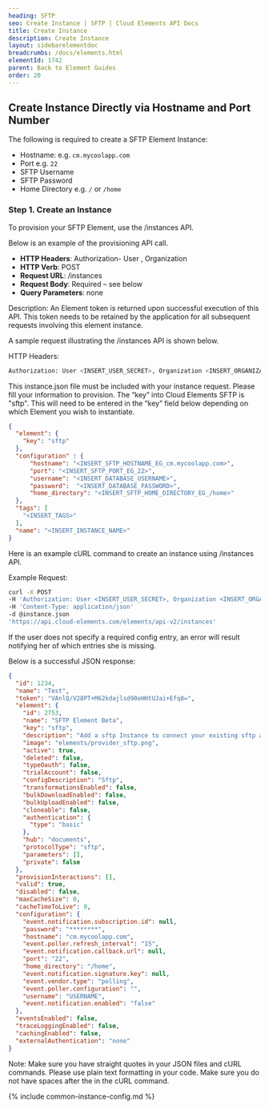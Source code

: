 ```yaml
---
heading: SFTP
seo: Create Instance | SFTP | Cloud Elements API Docs
title: Create Instance
description: Create Instance
layout: sidebarelementdoc
breadcrumbs: /docs/elements.html
elementId: 1742
parent: Back to Element Guides
order: 20
---
```


## Create Instance Directly via Hostname and Port Number

The following is required to create a SFTP Element Instance:

* Hostname: e.g. `cm.mycoolapp.com`
* Port e.g. `22`
* SFTP Username
* SFTP Password
* Home Directory e.g. `/` or `/home`

### Step 1. Create an Instance

To provision your SFTP Element, use the /instances API.

Below is an example of the provisioning API call.

* __HTTP Headers__: Authorization- User <user secret>, Organization <organization secret>
* __HTTP Verb__: POST
* __Request URL__: /instances
* __Request Body__: Required – see below
* __Query Parameters__: none

Description: An Element token is returned upon successful execution of this API. This token needs to be retained by the application for all subsequent requests involving this element instance.

A sample request illustrating the /instances API is shown below.

HTTP Headers:

```bash
Authorization: User <INSERT_USER_SECRET>, Organization <INSERT_ORGANIZATION_SECRET>

```
This instance.json file must be included with your instance request.  Please fill your information to provision.  The “key” into Cloud Elements SFTP is "sftp".  This will need to be entered in the “key” field below depending on which Element you wish to instantiate.


```json
{
  "element": {
    "key": "sftp"
  },
  "configuration" : {
  	  "hostname": "<INSERT_SFTP_HOSTNAME_EG_cm.mycoolapp.com>",
  	  "port": "<INSERT_SFTP_PORT_EG_22>",
      "username": "<INSERT_DATABASE_USERNAME>",
      "password":  "<INSERT_DATABASE_PASSWORD>",
      "home_directory": "<INSERT_SFTP_HOME_DIRECTORY_EG_/home>"
  },
  "tags": [
    "<INSERT_TAGS>"
  ],
  "name": "<INSERT_INSTANCE_NAME>"
}
```

Here is an example cURL command to create an instance using /instances API.

Example Request:

```bash
curl -X POST
-H 'Authorization: User <INSERT_USER_SECRET>, Organization <INSERT_ORGANIZATION_SECRET>'
-H 'Content-Type: application/json'
-d @instance.json
'https://api.cloud-elements.com/elements/api-v2/instances'
```

If the user does not specify a required config entry, an error will result notifying her of which entries she is missing.

Below is a successful JSON response:

```json
{
  "id": 1234,
  "name": "Test",
  "token": "VAnlQ/V28PT+M62kdajlsd90eHHtUJai+Efq8=",
  "element": {
    "id": 2753,
    "name": "SFTP Element Beta",
    "key": "sftp",
    "description": "Add a sftp Instance to connect your existing sftp account to the Documents Hub, allowing you to manage all of your Document activities across multiple Documents Elements. You will need your sftp account information to add an instance.",
    "image": "elements/provider_sftp.png",
    "active": true,
    "deleted": false,
    "typeOauth": false,
    "trialAccount": false,
    "configDescription": "Sftp",
    "transformationsEnabled": false,
    "bulkDownloadEnabled": false,
    "bulkUploadEnabled": false,
    "cloneable": false,
    "authentication": {
      "type": "basic"
    },
    "hub": "documents",
    "protocolType": "sftp",
    "parameters": [],
    "private": false
  },
  "provisionInteractions": [],
  "valid": true,
  "disabled": false,
  "maxCacheSize": 0,
  "cacheTimeToLive": 0,
  "configuration": {
    "event.notification.subscription.id": null,
    "password": "********",
    "hostname": "cm.mycoolapp.com",
    "event.poller.refresh_interval": "15",
    "event.notification.callback.url": null,
    "port": "22",
    "home_directory": "/home",
    "event.notification.signature.key": null,
    "event.vendor.type": "polling",
    "event.poller.configuration": "",
    "username": "USERNAME",
    "event.notification.enabled": "false"
  },
  "eventsEnabled": false,
  "traceLoggingEnabled": false,
  "cachingEnabled": false,
  "externalAuthentication": "none"
}
```

Note:  Make sure you have straight quotes in your JSON files and cURL commands.  Please use plain text formatting in your code.  Make sure you do not have spaces after the in the cURL command.

{% include common-instance-config.md %}
